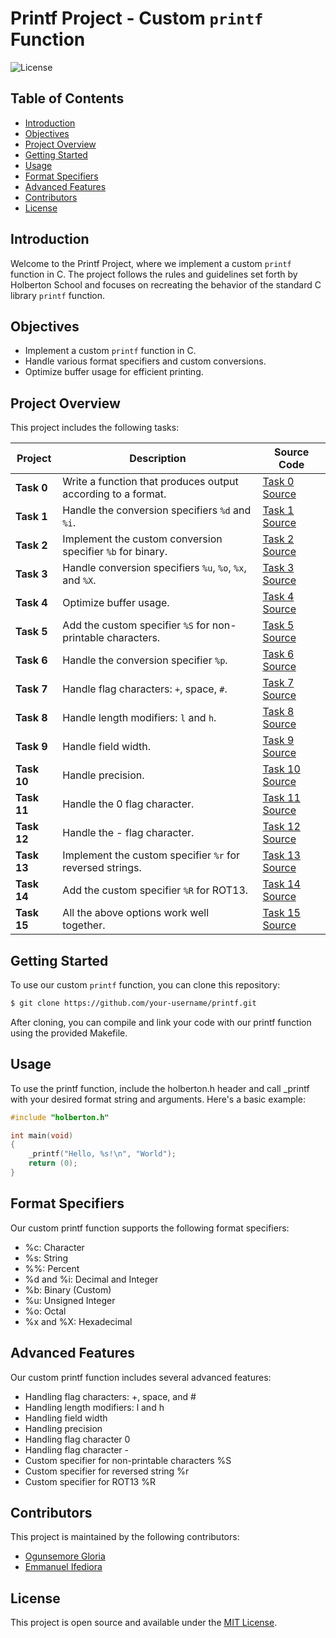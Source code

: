 # Printf Project - Custom `printf` Function

![License](https://img.shields.io/badge/license-MIT-blue.svg)

## Table of Contents

- [Introduction](#introduction)
- [Objectives](#objectives)
- [Project Overview](#project-overview)
- [Getting Started](#getting-started)
- [Usage](#usage)
- [Format Specifiers](#format-specifiers)
- [Advanced Features](#advanced-features)
- [Contributors](#contributors)
- [License](#license)

## Introduction

Welcome to the Printf Project, where we implement a custom `printf` function in C. The project follows the rules and guidelines set forth by Holberton School and focuses on recreating the behavior of the standard C library `printf` function.

## Objectives

- Implement a custom `printf` function in C.
- Handle various format specifiers and custom conversions.
- Optimize buffer usage for efficient printing.
  
## Project Overview

This project includes the following tasks:

| Project | Description | Source Code |
| --- | --- | --- |
| **Task 0** | Write a function that produces output according to a format. | [Task 0 Source](task_0.c) |
| **Task 1** | Handle the conversion specifiers `%d` and `%i`. | [Task 1 Source](task_1.c) |
| **Task 2** | Implement the custom conversion specifier `%b` for binary. | [Task 2 Source](task_2.c) |
| **Task 3** | Handle conversion specifiers `%u`, `%o`, `%x`, and `%X`. | [Task 3 Source](task_3.c) |
| **Task 4** | Optimize buffer usage. | [Task 4 Source](task_4.c) |
| **Task 5** | Add the custom specifier `%S` for non-printable characters. | [Task 5 Source](task_5.c) |
| **Task 6** | Handle the conversion specifier `%p`. | [Task 6 Source](task_6.c) |
| **Task 7** | Handle flag characters: `+`, space, `#`. | [Task 7 Source](task_7.c) |
| **Task 8** | Handle length modifiers: `l` and `h`. | [Task 8 Source](task_8.c) |
| **Task 9** | Handle field width. | [Task 9 Source](task_9.c) |
| **Task 10** | Handle precision. | [Task 10 Source](task_10.c) |
| **Task 11** | Handle the 0 flag character. | [Task 11 Source](task_11.c) |
| **Task 12** | Handle the - flag character. | [Task 12 Source](task_12.c) |
| **Task 13** | Implement the custom specifier `%r` for reversed strings. | [Task 13 Source](task_13.c) |
| **Task 14** | Add the custom specifier `%R` for ROT13. | [Task 14 Source](task_14.c) |
| **Task 15** | All the above options work well together. | [Task 15 Source](task_15.c) |

## Getting Started

To use our custom `printf` function, you can clone this repository:

```bash
$ git clone https://github.com/your-username/printf.git
```

After cloning, you can compile and link your code with our printf function using the provided Makefile.

## Usage
To use the printf function, include the holberton.h header and call _printf with your desired format string and arguments. Here's a basic example:

```c
#include "holberton.h"

int main(void)
{
    _printf("Hello, %s!\n", "World");
    return (0);
}
```

## Format Specifiers
Our custom printf function supports the following format specifiers:

- %c: Character
- %s: String
- %%: Percent
- %d and %i: Decimal and Integer
- %b: Binary (Custom)
- %u: Unsigned Integer
- %o: Octal
- %x and %X: Hexadecimal

## Advanced Features
Our custom printf function includes several advanced features:

- Handling flag characters: +, space, and #
- Handling length modifiers: l and h
- Handling field width
- Handling precision
- Handling flag character 0
- Handling flag character -
- Custom specifier for non-printable characters %S
- Custom specifier for reversed string %r
- Custom specifier for ROT13 %R

## Contributors

This project is maintained by the following contributors:

- [Ogunsemore Gloria](https://github.com/Globski)
- [Emmanuel Ifediora](https://github.com/Manuelshub)

## License

This project is open source and available under the [MIT License](LICENSE).


